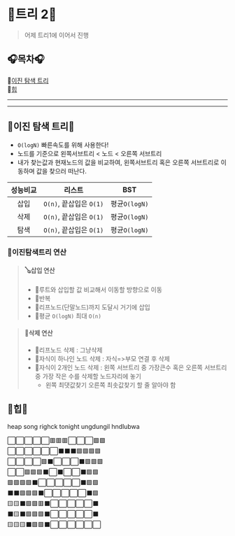 # 🎵트리 2🎵
> 어제 트리1에 이어서 진행

## 🎧목차🎧

🎤[이진 탐색 트리](#이진-탐색-트리)  
🎤[힙](#힙)

---
---

## 🎷이진 탐색 트리🎷
+ `O(logN)` 빠른속도를 위해 사용한다!
+ 노드를 기준으로 왼쪽서브트리 < 노드 < 오른쪽 서브트리
+ 내가 찾는값과 현재노드의 값을 비교하여, 왼쪽서브트리 혹은 오른쪽 서브트리로 이동하며 값을 찾으러 떠난다.

|성능비교|리스트|BST|
|:---:|:---:|:---:|
|삽입|`O(n)`, 끝삽입은 `O(1)`|평균`O(logN)`|
|삭제|`O(n)`, 끝삽입은 `O(1)`|평균`O(logN)`|
|탐색|`O(n)`, 끝삽입은 `O(1)`|평균`O(logN)`|

### 🎺이진탐색트리 연산

> #### 🪕삽입 연산
> + 🎹루트와 삽입할 값 비교해서 이동할 방향으로 이동
> + 🎹반복
> + 🎹리프노드(단말노드)까지 도달시 거기에 삽입
> + 🎹평균 `O(logN)` 최대 `O(n)`

> #### 🎻삭제 연산
> + 🎹리프노드 삭제 : 그냥삭제
> + 🎹자식이 하나인 노드 삭제 : 자식=>부모 연결 후 삭제
> + 🎹자식이 2개인 노드 삭제 : 왼쪽 서브트리 중 가장큰수 혹은  오른쪽 서브트리 중 가장 작은 수를 삭제할 노드자리에 놓기
>   + 왼쪽 최댓값찾기 오른쪽 최솟값찾기 할 줄 알아야 함

## 🥁힙🥁
heap song righck tonight ungdungil hndlubwa

⬜⬜⬜⬜⬜🟥🟥🟥⬜⬜⬜🟩🟩  
⬜⬜⬜⬜⬜⬜⬛⬛⬛🟩🟩🟩🟩  
⬜⬜⬜⬜🟩⬛⬜⬜⬜⬛🟩🟩🟩  
⬜⬜🟩🟩🟩⬛⬜⬛⬜⬜⬛🟩🟩  
🟩🟩🟩🟩⬛⬜⬜⬜⬜⬜⬛🟩🟩  
⬛⬛🟩🟩🟩⬛⬜⬜⬜⬜⬜⬛🟩  
🟨🟨⬛🟩🟩🟥⬛⬜⬜⬜⬜⬜⬛  
⬛🟨⬛🟩🟩🟩⬛⬜⬜⬜⬜⬜⬛  
🟨🟨🟨⬛🟩🟩⬛⬜⬜⬜⬜⬜⬜  